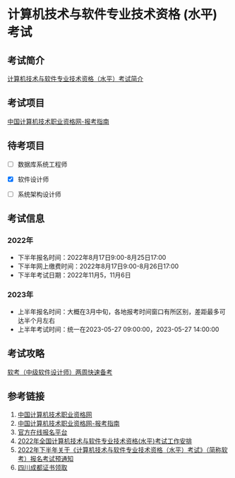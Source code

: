 # 计算机技术与软件专业技术资格 (水平) 考试


## 考试简介

[计算机技术与软件专业技术资格（水平）考试简介](https://www.ruankao.org.cn/introduction)

## 考试项目

[中国计算机技术职业资格网-报考指南]( https://www.ruankao.org.cn/platform )


## 待考项目

- [ ] 数据库系统工程师
- [x] 软件设计师
- [ ] 系统架构设计师



## 考试信息

### 2022年
- 下半年报名时间：2022年8月17日9:00-8月25日17:00
- 下半年网上缴费时间：2022年8月17日9:00-8月26日17:00
- 下半年考试日期：2022年11月5，11月6日

### 2023年
- 上半年报名时间：大概在3月中旬，各地报考时间窗口有所区别，差距最多可达半个月左右
- 上半年考试时间：统一在2023-05-27 09:00:00，2023-05-27 14:00:00

## 考试攻略

[软考（中级软件设计师）两周快速备考](https://www.bilibili.com/video/BV1ZX4y1K7HL)



## 参考链接

1. [中国计算机技术职业资格网](https://www.ruankao.org.cn/)
2. [中国计算机技术职业资格网-报考指南]( https://www.ruankao.org.cn/platform )
3. [官方在线报名平台](https://bm.ruankao.org.cn/sign/welcome)
4. [2022年全国计算机技术与软件专业技术资格(水平)考试工作安排](https://www.ruankao.org.cn/arrange/details?id=100002220222103726231705)
5. [2022年下半年关于《计算机技术与软件专业技术资格（水平）考试》（简称软考）报名考试预通知](http://ss.scnu.edu.cn/a/20220701/3773.html)
6. [四川成都证书领取](https://cdpta.cdrsigc.com/frt/student/login.do)



